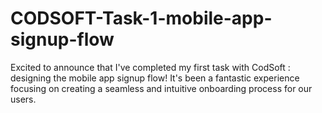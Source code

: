 # CODSOFT-Task-1-mobile-app-signup-flow
Excited to announce that I've completed my first task with CodSoft : designing the mobile app signup flow! 
It's been a fantastic experience focusing on creating a seamless and intuitive onboarding process for our users.
